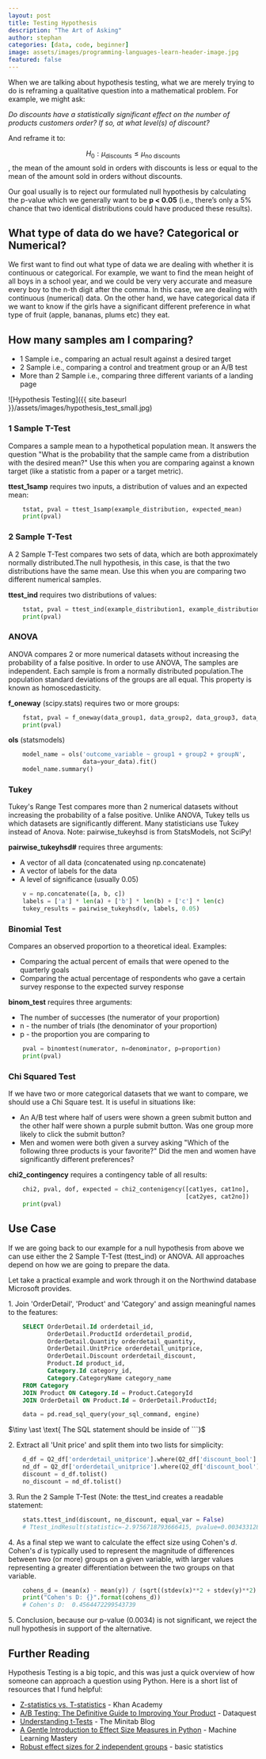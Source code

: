 ```yaml
---
layout: post
title: Testing Hypothesis
description: "The Art of Asking"
author: stephan
categories: [data, code, beginner]
image: assets/images/programming-languages-learn-header-image.jpg
featured: false
---
```


When we are talking about hypothesis testing, what we are merely trying to do is reframing a qualitative question into a mathematical problem. For example, we might ask:

*Do discounts have a statistically significant effect on the number of products customers order? If so, at what level(s) of discount?*

And reframe it to:

$$H_0: \mu_{\text{discounts}} \leq \mu_{\text{no discounts}}$$, the mean of the amount sold in orders with discounts is less or equal to the mean of the amount sold in orders without discounts.

Our goal usually is to reject our formulated null hypothesis by calculating the p-value which we generally want to be **p < 0.05**   (i.e., there’s only a 5% chance that two identical distributions could have produced these results).


## What type of data do we have? Categorical or Numerical?

We first want to find out what type of data we are dealing with whether it is continuous or categorical. For example, we want to find the mean height of all boys in a school year, and we could be very very accurate and measure every boy to the n-th digit after the comma. In this case, we are dealing with continuous (numerical) data. On the other hand, we have categorical data if we want to know if the girls have a significant different preference in what type of fruit (apple, bananas, plums etc) they eat.


## How many samples am I comparing?

* 1 Sample i.e., comparing an actual result against a desired target
* 2 Sample i.e., comparing a control and treatment group or an A/B test
* More than 2 Sample i.e., comparing three different variants of a landing page

![Hypothesis Testing]({{ site.baseurl }}/assets/images/hypothesis_test_small.jpg)

### 1 Sample T-Test

Compares a sample mean to a hypothetical population mean. It answers the question "What is the probability that the sample came from a distribution with the desired mean?" Use this when you are comparing against a known target (like a statistic from a paper or a target metric).

**ttest_1samp** requires two inputs, a distribution of values and an expected mean:

```python
    tstat, pval = ttest_1samp(example_distribution, expected_mean)
    print(pval)
```

### 2 Sample T-Test
A 2 Sample T-Test compares two sets of data, which are both approximately normally distributed.The null hypothesis, in this case, is that the two distributions have the same mean. Use this when you are comparing two different numerical samples.

**ttest_ind** requires two distributions of values:

```python
    tstat, pval = ttest_ind(example_distribution1, example_distribution2)
    print(pval)
```

### ANOVA
ANOVA compares 2 or more numerical datasets without increasing the probability of a false positive. In order to use ANOVA, The samples are independent. Each sample is from a normally distributed population.The population standard deviations of the groups are all equal. This property is known as homoscedasticity.

**f_oneway** (scipy.stats) requires two or more groups:

```python
    fstat, pval = f_oneway(data_group1, data_group2, data_group3, data_groupN)
    print(pval)
```

**ols** (statsmodels)
```python
    model_name = ols('outcome_variable ~ group1 + group2 + groupN',
                     data=your_data).fit()
    model_name.summary()
```

### Tukey
Tukey's Range Test compares more than 2 numerical datasets without increasing the probability of a false positive. Unlike ANOVA, Tukey tells us which datasets are significantly different. Many statisticians use Tukey instead of Anova. Note: pairwise_tukeyhsd is from StatsModels, not SciPy!

**pairwise_tukeyhsd#** requires three arguments:
* A vector of all data (concatenated using np.concatenate)
* A vector of labels for the data
* A level of significance (usually 0.05)

```python
    v = np.concatenate([a, b, c])
    labels = ['a'] * len(a) + ['b'] * len(b) + ['c'] * len(c)
    tukey_results = pairwise_tukeyhsd(v, labels, 0.05)
```

### Binomial Test
Compares an observed proportion to a theoretical ideal.
Examples:
* Comparing the actual percent of emails that were opened to the quarterly goals
* Comparing the actual percentage of respondents who gave a certain survey response to the expected survey response

**binom_test** requires three arguments:
* The number of successes (the numerator of your proportion)
* n - the number of trials (the denominator of your proportion)
* p - the proportion you are comparing to

```python
    pval = binomtest(numerator, n=denominator, p=proportion)
    print(pval)
```

### Chi Squared Test
If we have two or more categorical datasets that we want to compare, we should use a Chi Square test. It is useful in situations like:
* An A/B test where half of users were shown a green submit button and the other half were shown a purple submit button. Was one group more likely to click the submit button?
* Men and women were both given a survey asking "Which of the following three products is your favorite?" Did the men and women have significantly different preferences?

**chi2_contingency** requires a contingency table of all results:

```python
    chi2, pval, dof, expected = chi2_contenigency([cat1yes, cat1no],
                                                  [cat2yes, cat2no])
    print(pval)
```


## Use Case

If we are going back to our example for a null hypothesis from above we can use either the 2 Sample T-Test (ttest_ind) or ANOVA. All approaches depend on how we are going to prepare the data.

Let take a practical example and work through it on the Northwind database Microsoft provides.

1\. Join 'OrderDetail', 'Product' and 'Category' and assign meaningful names to the features:

~~~~sql
    SELECT OrderDetail.Id orderdetail_id,
           OrderDetail.ProductId orderdetail_prodid,
           OrderDetail.Quantity orderdetail_quantity,
           OrderDetail.UnitPrice orderdetail_unitprice,
           OrderDetail.Discount orderdetail_discount,
           Product.Id product_id,
           Category.Id category_id,
           Category.CategoryName category_name
    FROM Category
    JOIN Product ON Category.Id = Product.CategoryId
    JOIN OrderDetail ON Product.Id = OrderDetail.ProductId;
~~~~

```python
    data = pd.read_sql_query(your_sql_command, engine)
```
$\tiny \ast \text{ The SQL statement should be inside of ```}$

2\. Extract all 'Unit price' and split them into two lists for simplicity:

```python
    d_df = Q2_df['orderdetail_unitprice'].where(Q2_df['discount_bool'] == 1)
    nd_df = Q2_df['orderdetail_unitprice'].where(Q2_df['discount_bool'] == 0)
    discount = d_df.tolist()
    no_discount = nd_df.tolist()
```

3\. Run the 2 Sample T-Test (Note: the ttest_ind creates a readable statement:

```python
    stats.ttest_ind(discount, no_discount, equal_var = False)
    # Ttest_indResult(statistic=-2.9756718793666415, pvalue=0.0034331287209264576)
```

4\. As a final step we want to calculate the effect size using Cohen's $d$. Cohen's $d$ is typically used to represent the magnitude of differences between two (or more) groups on a given variable, with larger values representing a greater differentiation between the two groups on that variable.

```python
    cohens_d = (mean(x) - mean(y)) / (sqrt((stdev(x)**2 + stdev(y)**2) / 2))
    print("Cohen's D: {}".format(cohens_d))
    # Cohen's D:  0.4564472299543739
```

5\. Conclusion, because our p-value (0.0034) is not significant, we reject the null hypothesis in support of the alternative.


## Further Reading
Hypothesis Testing is a big topic, and this was just a quick overview of how someone can approach a question using Python. Here is a short list of resources that I fund helpful:

* [Z-statistics vs. T-statistics](https://www.youtube.com/watch?v=5ABpqVSx33I&feature=youtu.be) - Khan Academy
* [A/B Testing: The Definitive Guide to Improving Your Product](https://www.dataquest.io/blog/a-b-testing-the-definitive-guide-to-improving-your-product/) - Dataquest
* [Understanding t-Tests](http://blog.minitab.com/blog/adventures-in-statistics-2/understanding-t-tests-1-sample-2-sample-and-paired-t-tests) - The Minitab Blog
* [A Gentle Introduction to Effect Size Measures in Python](https://machinelearningmastery.com/effect-size-measures-in-python/) - Machine Learning Mastery
* [Robust effect sizes for 2 independent groups](https://garstats.wordpress.com/2016/05/02/robust-effect-sizes-for-2-independent-groups/) - basic statistics
